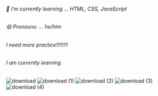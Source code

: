 ###### 🌱 I’m currently learning ... HTML, CSS, JavaScript
###### 😄 Pronouns: ... he/him
###### I need more practice!!!!!!!!
###### I am currently learning
![download](https://github.com/masashi381/masashi381/assets/121969638/a76a3bae-bfb8-4d29-b0a5-33f13ecd1e56)
![download (1)](https://github.com/masashi381/masashi381/assets/121969638/618b6858-f269-45ef-b081-4d7b4adaf29a)
![download (2)](https://github.com/masashi381/masashi381/assets/121969638/57f35819-ff37-42ff-91d4-564b92308d2d)
![download (3)](https://github.com/masashi381/masashi381/assets/121969638/40e36c6f-0c20-497f-ae8a-f8d1a9e502b4)
![download (4)](https://github.com/masashi381/masashi381/assets/121969638/9aa5b982-396a-4282-9437-003102cd55fa)


<!--
**masashi381/masashi381** is a ✨ _special_ ✨ repository because its `README.md` (this file) appears on your GitHub profile.

Here are some ideas to get you started:

- 🔭 I'm currently working on ...
- 🌱 I’m currently learning ... 
- I'm looking to collaborate on ...
- 🤔 I'm looking for help with ...
- Ask me about ...
- 📫 How to reach me: ...
- 😄 Pronouns: ... 
- Fun fact: ...
-->
